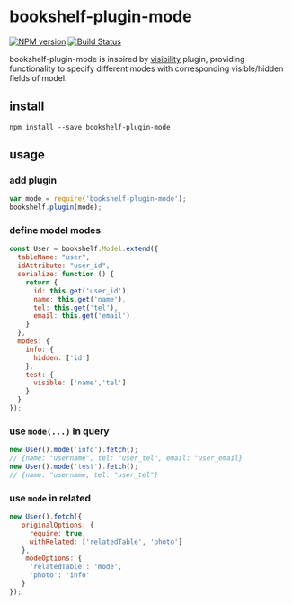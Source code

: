 # bookshelf-plugin-mode

[![NPM version](https://img.shields.io/npm/v/bookshelf-plugin-mode.svg)](https://npmjs.org/package/bookshelf-plugin-mode)
[![Build Status](https://travis-ci.org/popodidi/bookshelf-plugin-mode.svg?branch=master)](https://travis-ci.org/popodidi/bookshelf-plugin-mode)

bookshelf-plugin-mode is inspired by [visibility](https://github.com/tgriesser/bookshelf/wiki/Plugin:-Visibility) plugin, providing functionality to specify different modes with  corresponding visible/hidden fields of model.

## install
```
npm install --save bookshelf-plugin-mode
```

## usage

### add plugin
```javascript
var mode = require('bookshelf-plugin-mode');
bookshelf.plugin(mode);
```

### define model modes
```js
const User = bookshelf.Model.extend({
  tableName: "user",
  idAttribute: "user_id",
  serialize: function () {
    return {
      id: this.get('user_id'),
      name: this.get('name'),
      tel: this.get('tel'),
      email: this.get('email')
    }
  },
  modes: {
    info: {
      hidden: ['id']
    },
    test: {
      visible: ['name','tel']
    }
  }
});

```

### use `mode(...)` in query
```js
new User().mode('info').fetch();
// {name: "username", tel: "user_tel", email: "user_email}
new User().mode('test').fetch();
// {name: "username, tel: "user_tel"}
```

### use `mode` in related
```js
new User().fetch({
   originalOptions: {
     require: true,
     withRelated: ['relatedTable', 'photo']
   },
    modeOptions: {
     'relatedTable': 'mode',
     'photo': 'info'
   }
});

```


